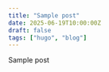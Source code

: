 ```yaml
---
title: "Sample post"
date: 2025-06-19T10:00:00Z
draft: false
tags: ["hugo", "blog"]
---
```


Sample post

